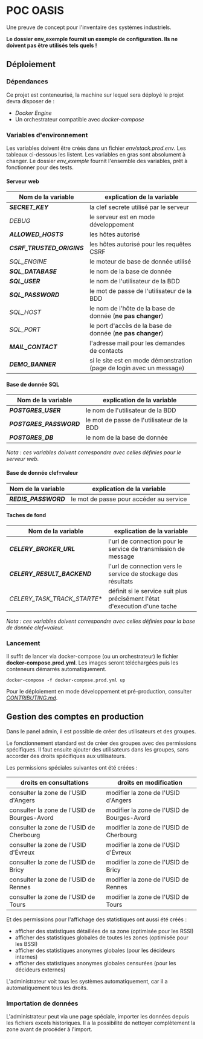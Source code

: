 # POC OASIS

Une preuve de concept pour l'inventaire des systèmes industriels.

**Le dossier env_exemple fournit un exemple de configuration. Ils ne doivent pas être utilisés tels quels !**

## Déploiement

### Dépendances

Ce projet est conteneurisé, la machine sur lequel sera déployé le projet devra disposer de :
- *Docker Engine*
- Un orchestrateur compatible avec *docker-compose*

### Variables d'environnement

Les variables doivent être créés dans un fichier *env/stack.prod.env*. Les tableaux ci-dessous 
les listent. Les variables en gras sont absolument à changer.
Le dossier *env_exemple* fournit l'ensemble des variables, prêt à fonctionner pour des tests.

#### Serveur web

| Nom de la variable         | explication de la variable                                            |
|----------------------------|-----------------------------------------------------------------------|
| ***SECRET_KEY***           | la clef secrete utilisé par le serveur                                |
| *DEBUG*                    | le serveur est en mode développement                                  |
| ***ALLOWED_HOSTS***        | les hôtes autorisé                                                    |
| ***CSRF_TRUSTED_ORIGINS*** | les hôtes autorisé pour les requêtes CSRF                             | 
| *SQL_ENGINE*               | le moteur de base de donnée utilisé                                   |
| ***SQL_DATABASE***         | le nom de la base de donnée                                           |
| ***SQL_USER***             | le nom de l'utilisateur de la BDD                                     |
| ***SQL_PASSWORD***         | le mot de passe de l'utilisateur de la BDD                            |
| *SQL_HOST*                 | le nom de l'hôte de la base de donnée (**ne pas changer**)            |
| *SQL_PORT*                 | le port d'accès de la base de donnée (**ne pas changer**)             |
| ***MAIL_CONTACT***         | l'adresse mail pour les demandes de contacts                          |
| ***DEMO_BANNER***          | si le site est en mode démonstration (page de login avec un message)  |

#### Base de donnée SQL

| Nom de la variable      | explication de la variable                 |
|-------------------------|--------------------------------------------|
| ***POSTGRES_USER***     | le nom de l'utilisateur de la BDD          |
| ***POSTGRES_PASSWORD*** | le mot de passe de l'utilisateur de la BDD |
| ***POSTGRES_DB***       | le nom de la base de donnée                |

*Nota : ces variables doivent correspondre avec celles définies pour le serveur web.*

#### Base de donnée clef=valeur

| Nom de la variable      | explication de la variable              |
|-------------------------|-----------------------------------------|
| ***REDIS_PASSWORD***    | le mot de passe pour accéder au service |

#### Taches de fond

| Nom de la variable          | explication de la variable                                                 |
|-----------------------------|----------------------------------------------------------------------------|
| ***CELERY_BROKER_URL***     | l'url de connection pour le service de transmission de message             |
| ***CELERY_RESULT_BACKEND*** | l'url de connection vers le service de stockage des résultats              |
| *CELERY_TASK_TRACK_STARTE** | définit si le service suit plus précisément l'état d'execution d'une tache |

*Nota : ces variables doivent correspondre avec celles définies pour la base de donnée clef=valeur.*

### Lancement

Il suffit de lancer via docker-compose (ou un orchestrateur) le fichier **docker-compose.prod.yml**.
Les images seront téléchargées puis les conteneurs démarrés automatiquement.

`docker-compose -f docker-compose.prod.yml up`

Pour le déploiement en mode développement et pré-production, consulter 
*[CONTRIBUTING.md](./CONTRIBUTING.md)*.

## Gestion des comptes en production

Dans le panel admin, il est possible de créer des utilisateurs et des groupes.

Le fonctionnement standard est de créer des groupes avec des permissions spécifiques. Il faut
ensuite ajouter des utilisateurs dans les groupes, sans accorder des droits spécifiques aux utilisateurs.

Les permissions spéciales suivantes ont été créées :

| droits en consultations                      | droits en modification                      |
|----------------------------------------------|---------------------------------------------|
| consulter la zone de l'USID d'Angers         | modifier la zone de l'USID d'Angers         | 
| consulter la zone de l'USID de Bourges-Avord | modifier la zone de l'USID de Bourges-Avord |
| consulter la zone de l'USID de Cherbourg     | modifier la zone de l'USID de Cherbourg     |
| consulter la zone de l'USID d'Évreux         | modifier la zone de l'USID d'Évreux         |
| consulter la zone de l'USID de Bricy         | modifier la zone de l'USID de Bricy         |
| consulter la zone de l'USID de Rennes        | modifier la zone de l'USID de Rennes        |
| consulter la zone de l'USID de Tours         | modifier la zone de l'USID de Tours         |

Et des permissions pour l'affichage des statistiques ont aussi été créés :
- afficher des statistiques détaillées de sa zone (optimisée pour les RSSI)
- afficher des statistiques globales de toutes les zones (optimisée pour les BSSI)
- afficher des statistiques anonymes globales (pour les décideurs internes)
- afficher des statistiques anonymes globales censurées (pour les décideurs externes)

L'administrateur voit tous les systèmes automatiquement, car il a automatiquement tous les droits.

### Importation de données

L'administrateur peut via une page spéciale, importer les données depuis les fichiers excels historiques.
Il a la possibilité de nettoyer complètement la zone avant de procéder à l'import.
